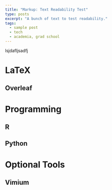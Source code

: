 ```yaml
---
title: "Markup: Text Readability Test"
type: posts
excerpt: "A bunch of text to test readability."
tags: 
  - sample post
  - tech	 
  - academia, grad school 
---
```


lsjdafljsadfj

# LaTeX

## Overleaf

# Programming

## R 

## Python

# Optional Tools

## Vimium

